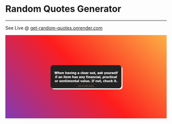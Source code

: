 # Random Quotes Generator

<hr>

See Live @ [get-random-quotes.onrender.com](https://get-random-quotes.onrender.com/)

![Screenshot](https://github.com/pawelborkar/random-quotes/blob/master/Screenshot.png)
